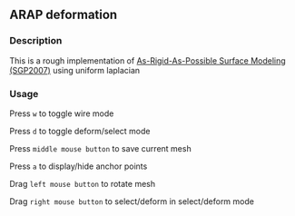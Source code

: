 ## ARAP deformation
### Description
This is a rough implementation of <a href="https://igl.ethz.ch/projects/ARAP/arap_web.pdf">As-Rigid-As-Possible Surface Modeling (SGP2007)</a> using uniform laplacian
### Usage
Press `w` to toggle wire mode

Press `d` to toggle deform/select mode

Press `middle mouse button` to save current mesh

Press `a` to display/hide anchor points

Drag `left mouse button` to rotate mesh

Drag `right mouse button` to select/deform in select/deform mode
